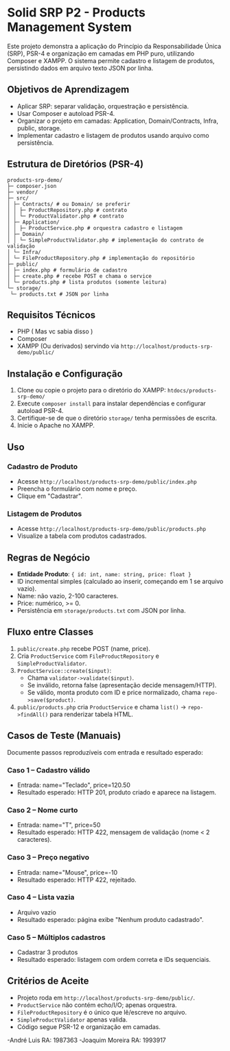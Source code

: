 # Solid SRP P2 - Products Management System

Este projeto demonstra a aplicação do Princípio da Responsabilidade Única (SRP), PSR-4 e organização em camadas em PHP puro, utilizando Composer e XAMPP. O sistema permite cadastro e listagem de produtos, persistindo dados em arquivo texto JSON por linha.

## Objetivos de Aprendizagem

- Aplicar SRP: separar validação, orquestração e persistência.
- Usar Composer e autoload PSR-4.
- Organizar o projeto em camadas: Application, Domain/Contracts, Infra, public, storage.
- Implementar cadastro e listagem de produtos usando arquivo como persistência.

## Estrutura de Diretórios (PSR-4)

```
products-srp-demo/
├─ composer.json
├─ vendor/
├─ src/
│ ├─ Contracts/ # ou Domain/ se preferir
│ │ ├─ ProductRepository.php # contrato
│ │ └─ ProductValidator.php # contrato
│ ├─ Application/
│ │ ├─ ProductService.php # orquestra cadastro e listagem
│ ├─ Domain/
│ │ └─ SimpleProductValidator.php # implementação do contrato de validação
│ └─ Infra/
│ └─ FileProductRepository.php # implementação do repositório
├─ public/
│ ├─ index.php # formulário de cadastro
│ ├─ create.php # recebe POST e chama o service
│ └─ products.php # lista produtos (somente leitura)
└─ storage/
 └─ products.txt # JSON por linha
```

## Requisitos Técnicos

- PHP ( Mas vc sabia disso )
- Composer
- XAMPP (Ou derivados) servindo via `http://localhost/products-srp-demo/public/`

## Instalação e Configuração

1. Clone ou copie o projeto para o diretório do XAMPP: `htdocs/products-srp-demo/`
2. Execute `composer install` para instalar dependências e configurar autoload PSR-4.
3. Certifique-se de que o diretório `storage/` tenha permissões de escrita.
4. Inicie o Apache no XAMPP.

## Uso

### Cadastro de Produto
- Acesse `http://localhost/products-srp-demo/public/index.php`
- Preencha o formulário com nome e preço.
- Clique em "Cadastrar".

### Listagem de Produtos
- Acesse `http://localhost/products-srp-demo/public/products.php`
- Visualize a tabela com produtos cadastrados.

## Regras de Negócio

- **Entidade Produto**: `{ id: int, name: string, price: float }`
- ID incremental simples (calculado ao inserir, começando em 1 se arquivo vazio).
- Name: não vazio, 2-100 caracteres.
- Price: numérico, >= 0.
- Persistência em `storage/products.txt` com JSON por linha.

## Fluxo entre Classes

1. `public/create.php` recebe POST (name, price).
2. Cria `ProductService` com `FileProductRepository` e `SimpleProductValidator`.
3. `ProductService::create($input)`:
   - Chama `validator->validate($input)`.
   - Se inválido, retorna false (apresentação decide mensagem/HTTP).
   - Se válido, monta produto com ID e price normalizado, chama `repo->save($product)`.
4. `public/products.php` cria `ProductService` e chama `list()` → `repo->findAll()` para renderizar tabela HTML.

## Casos de Teste (Manuais)

Documente passos reproduzíveis com entrada e resultado esperado:

### Caso 1 – Cadastro válido
- Entrada: name="Teclado", price=120.50
- Resultado esperado: HTTP 201, produto criado e aparece na listagem.

### Caso 2 – Nome curto
- Entrada: name="T", price=50
- Resultado esperado: HTTP 422, mensagem de validação (nome < 2 caracteres).

### Caso 3 – Preço negativo
- Entrada: name="Mouse", price=-10
- Resultado esperado: HTTP 422, rejeitado.

### Caso 4 – Lista vazia
- Arquivo vazio
- Resultado esperado: página exibe "Nenhum produto cadastrado".

### Caso 5 – Múltiplos cadastros
- Cadastrar 3 produtos
- Resultado esperado: listagem com ordem correta e IDs sequenciais.

## Critérios de Aceite

- Projeto roda em `http://localhost/products-srp-demo/public/`.
- `ProductService` não contém echo/I/O; apenas orquestra.
- `FileProductRepository` é o único que lê/escreve no arquivo.
- `SimpleProductValidator` apenas valida.
- Código segue PSR-12 e organização em camadas.

-André Luis
RA: 1987363
-Joaquim Moreira
RA: 1993917
